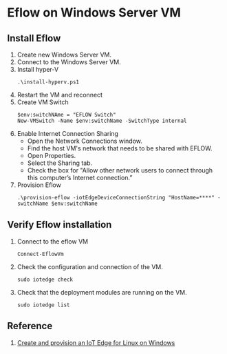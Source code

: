# Eflow on Windows Server VM 

## Install Eflow 

1. Create new Windows Server VM.
1. Connect to the Windows Server VM.
1. Install hyper-V
   ```
   .\install-hyperv.ps1
   ```
1. Restart the VM and reconnect
1. Create VM Switch 
   ```
   $env:switchNAme = "EFLOW Switch"
   New-VMSwitch -Name $env:switchName -SwitchType internal
   ```
1. Enable Internet Connection Sharing
   - Open the Network Connections window.
   - Find the host VM's network that needs to be shared with EFLOW.
   - Open Properties.
   - Select the Sharing tab.
   - Check the box for "Allow other network users to connect through this computer’s Internet connection.”
1. Provision Eflow
   ```
   .\provision-eflow -iotEdgeDeviceConnectionString "HostName=****" -switchName $env:switchName
   ```

## Verify Eflow installation

1. Connect to the eflow VM
   ```
   Connect-EflowVm
   ```

1. Check the configuration and connection of the VM. 
   ```
   sudo iotedge check
   ```

1. Check that the deployment modules are running on the VM.
   ```
   sudo iotedge list
   ```


## Reference
1. [Create and provision an IoT Edge for Linux on Windows](https://learn.microsoft.com/en-us/azure/iot-edge/how-to-provision-single-device-linux-on-windows-symmetric?view=iotedge-1.4&tabs=azure-portal%2Cpowershell)
